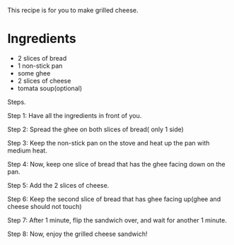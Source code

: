 This recipe is for you to make grilled cheese. 

# Ingredients

* 2 slices of bread
* 1 non-stick pan
* some ghee
* 2 slices of cheese
* tomata soup(optional)



Steps. 

Step 1: Have all the ingredients in front of you. 

Step 2: Spread the ghee on both slices of bread( only 1 side)

Step 3: Keep the non-stick pan on the stove and heat up the pan with medium heat.

Step 4: Now, keep one slice of bread that has the ghee facing down on the pan. 

Step 5: Add the 2 slices of cheese.

Step 6: Keep the second slice of bread that has ghee facing up(ghee and cheese should not touch) 

Step 7: After 1 minute, flip the sandwich over, and wait for another 1 minute. 

Step 8: Now, enjoy the grilled cheese sandwich!
